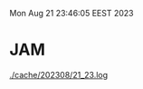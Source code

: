 Mon Aug 21 23:46:05 EEST 2023
# JAM
<a href='./cache/202308/21_23.log'>./cache/202308/21_23.log</a>
